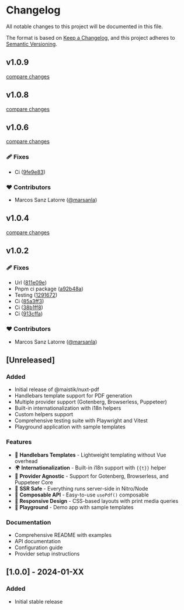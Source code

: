# Changelog

All notable changes to this project will be documented in this file.

The format is based on [Keep a Changelog](https://keepachangelog.com/en/1.0.0/),
and this project adheres to [Semantic Versioning](https://semver.org/spec/v2.0.0.html).

## v1.0.9

[compare changes](https://github.com/Maistik-Studio/nuxt-pdf/compare/v1.0.7...v1.0.9)

## v1.0.8

[compare changes](https://github.com/Maistik-Studio/nuxt-pdf/compare/v1.0.5...v1.0.8)

## v1.0.6

[compare changes](https://github.com/Maistik-Studio/nuxt-pdf/compare/v1.0.3...v1.0.6)

### 🩹 Fixes

- Ci ([9fe9e83](https://github.com/Maistik-Studio/nuxt-pdf/commit/9fe9e83))

### ❤️ Contributors

- Marcos Sanz Latorre ([@marsanla](https://github.com/marsanla))

## v1.0.4

[compare changes](https://github.com/Maistik-Studio/nuxt-pdf/compare/v1.0.1...v1.0.4)

## v1.0.2


### 🩹 Fixes

- Url ([811e09e](https://github.com/Maistik-Studio/nuxt-pdf/commit/811e09e))
- Pnpm ci package ([a92b48a](https://github.com/Maistik-Studio/nuxt-pdf/commit/a92b48a))
- Testing ([1291672](https://github.com/Maistik-Studio/nuxt-pdf/commit/1291672))
- Ci ([85a3ff3](https://github.com/Maistik-Studio/nuxt-pdf/commit/85a3ff3))
- Ci ([38b1ff8](https://github.com/Maistik-Studio/nuxt-pdf/commit/38b1ff8))
- Ci ([913cffa](https://github.com/Maistik-Studio/nuxt-pdf/commit/913cffa))

### ❤️ Contributors

- Marcos Sanz Latorre ([@marsanla](https://github.com/marsanla))

## [Unreleased]

### Added
- Initial release of @maistik/nuxt-pdf
- Handlebars template support for PDF generation
- Multiple provider support (Gotenberg, Browserless, Puppeteer)
- Built-in internationalization with i18n helpers
- Custom helpers support
- Comprehensive testing suite with Playwright and Vitest
- Playground application with sample templates

### Features
- 🎨 **Handlebars Templates** - Lightweight templating without Vue overhead
- 🌍 **Internationalization** - Built-in i18n support with `{{t}}` helper
- 🔄 **Provider Agnostic** - Support for Gotenberg, Browserless, and Puppeteer Core
- 🎯 **SSR Safe** - Everything runs server-side in Nitro/Node
- 🧩 **Composable API** - Easy-to-use `usePdf()` composable
- 📱 **Responsive Design** - CSS-based layouts with print media queries
- 🎪 **Playground** - Demo app with sample templates

### Documentation
- Comprehensive README with examples
- API documentation
- Configuration guide
- Provider setup instructions

## [1.0.0] - 2024-01-XX

### Added
- Initial stable release